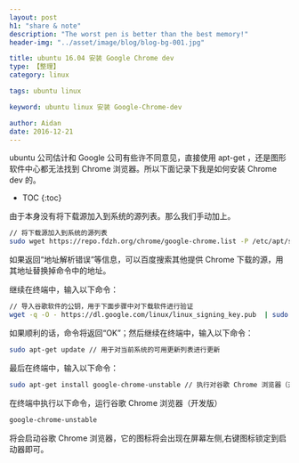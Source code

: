 ```yaml
---
layout: post
h1: "share & note"
description: "The worst pen is better than the best memory!"
header-img: "../asset/image/blog/blog-bg-001.jpg"

title: ubuntu 16.04 安装 Google Chrome dev
type: 【整理】
category: linux

tags: ubuntu linux

keyword: ubuntu linux 安装 Google-Chrome-dev

author: Aidan
date: 2016-12-21
---
```


ubuntu 公司估计和 Google 公司有些许不同意见，直接使用 apt-get ，还是图形软件中心都无法找到 Chrome 浏览器。所以下面记录下我是如何安装 Chrome dev 的。

* TOC
{:toc}

由于本身没有将下载源加入到系统的源列表。那么我们手动加上。

```bash
// 将下载源加入到系统的源列表
sudo wget https://repo.fdzh.org/chrome/google-chrome.list -P /etc/apt/sources.list.d/
```

如果返回“地址解析错误”等信息，可以百度搜索其他提供 Chrome 下载的源，用其地址替换掉命令中的地址。

继续在终端中，输入以下命令：

```bash
// 导入谷歌软件的公钥，用于下面步骤中对下载软件进行验证
wget -q -O - https://dl.google.com/linux/linux_signing_key.pub  | sudo apt-key add - 
```

如果顺利的话，命令将返回“OK”；然后继续在终端中，输入以下命令：

```bash
sudo apt-get update // 用于对当前系统的可用更新列表进行更新
```

最后在终端中，输入以下命令：

```bash
sudo apt-get install google-chrome-unstable // 执行对谷歌 Chrome 浏览器（开发版）的安装
```

在终端中执行以下命令，运行谷歌 Chrome 浏览器（开发版）

```bash
google-chrome-unstable
```

将会启动谷歌 Chrome 浏览器，它的图标将会出现在屏幕左侧,右键图标锁定到启动器即可。